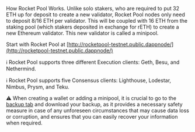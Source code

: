 How Rocket Pool Works. Unlike solo stakers, who are required to put 32 ETH up for deposit to create a new validator, Rocket Pool nodes only need to deposit 8/16 ETH per validator. This will be coupled with 16 ETH from the staking pool (which stakers deposited in exchange for rETH) to create a new Ethereum validator. This new validator is called a minipool.

Start with Rocket Pool at [http://rocketpool-testnet.public.dappnode/](http://rocketpool-testnet.public.dappnode/)

ℹ️ Rocket Pool supports three different Execution clients: Geth, Besu, and Nethermind.

ℹ️ Rocket Pool supports five Consensus clients: Lighthouse, Lodestar, Nimbus, Prysm, and Teku.

⚠️ When creating a wallet or adding a minipool, it is crucial to go to the [backup tab](http://my.dappnode/#/packages/rocketpool-testnet.public.dappnode.eth/backup) and download your backup, as it provides a necessary safety measure in case of any unforeseen circumstances that may cause data loss or corruption, and ensures that you can easily recover your information when required.
